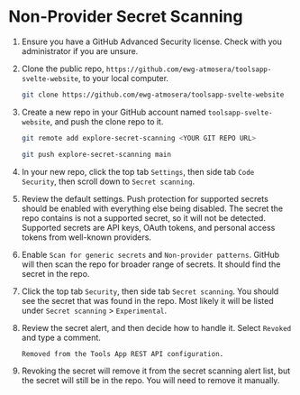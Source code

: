 # Non-Provider Secret Scanning

1. Ensure you have a GitHub Advanced Security license. Check with you administrator if you are unsure.

1. Clone the public repo, `https://github.com/ewg-atmosera/toolsapp-svelte-website`, to your local computer.

    ```sh
    git clone https://github.com/ewg-atmosera/toolsapp-svelte-website
    ```

1. Create a new repo in your GitHub account named `toolsapp-svelte-website`, and push the clone repo to it.

    ```sh
    git remote add explore-secret-scanning <YOUR GIT REPO URL>
    ```

    ```sh
    git push explore-secret-scanning main
    ```

1. In your new repo, click the top tab `Settings`, then side tab `Code Security`, then scroll down to `Secret scanning`.

1. Review the default settings. Push protection for supported secrets should be enabled with everything else being disabled. The secret the repo contains is not a supported secret, so it will not be detected. Supported secrets are API keys, OAuth tokens, and personal access tokens from well-known providers.

1. Enable `Scan for generic secrets` and `Non-provider patterns`. GitHub will then scan the repo for broader range of secrets. It should find the secret in the repo.

1. Click the top tab `Security`, then side tab `Secret scanning`. You should see the secret that was found in the repo. Most likely it will be listed under `Secret scanning` > `Experimental`.

1. Review the secret alert, and then decide how to handle it. Select `Revoked` and type a comment.

    ```text
    Removed from the Tools App REST API configuration.
    ```

1. Revoking the secret will remove it from the secret scanning alert list, but the secret will still be in the repo. You will need to remove it manually.





